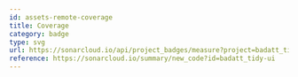 ```yaml
---
id: assets-remote-coverage
title: Coverage
category: badge
type: svg
url: https://sonarcloud.io/api/project_badges/measure?project=badatt_tidy-ui&metric=coverage
reference: https://sonarcloud.io/summary/new_code?id=badatt_tidy-ui
---
```

